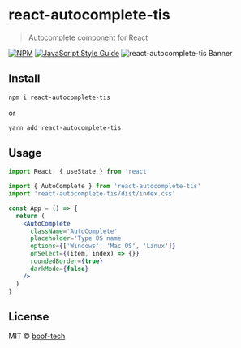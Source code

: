 # react-autocomplete-tis

> Autocomplete component for React

[![NPM](https://img.shields.io/npm/v/react-autocomplete-tis.svg)](https://www.npmjs.com/package/react-autocomplete-tis) [![JavaScript Style Guide](https://img.shields.io/badge/code_style-standard-brightgreen.svg)](https://standardjs.com)
![react-autocomplete-tis Banner](https://user-images.githubusercontent.com/76048512/119011035-e0f9a200-b9a9-11eb-89ab-4af2804bdad3.gif)

## Install

```bash
npm i react-autocomplete-tis
```

or

```bash
yarn add react-autocomplete-tis
```

## Usage

```jsx
import React, { useState } from 'react'

import { AutoComplete } from 'react-autocomplete-tis'
import 'react-autocomplete-tis/dist/index.css'

const App = () => {
  return (
    <AutoComplete
      className='AutoComplete'
      placeholder='Type OS name'
      options={['Windows', 'Mac OS', 'Linux']}
      onSelect={(item, index) => {}}
      roundedBorder={true}
      darkMode={false}
    />
  )
}
```

## License

MIT © [boof-tech](https://github.com/boof-tech)
